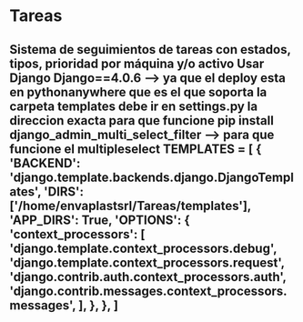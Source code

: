 # Tareas
Sistema de seguimientos de tareas con estados, tipos, prioridad por máquina y/o activo 
Usar Django Django==4.0.6 --> ya que el deploy esta en pythonanywhere que es el que soporta
la carpeta templates debe ir en settings.py la direccion exacta para que funcione
pip install django_admin_multi_select_filter --> para que funcione el multipleselect
TEMPLATES = [
    {
        'BACKEND': 'django.template.backends.django.DjangoTemplates',
        'DIRS': ['/home/envaplastsrl/Tareas/templates'],
        'APP_DIRS': True,
        'OPTIONS': {
            'context_processors': [
                'django.template.context_processors.debug',
                'django.template.context_processors.request',
                'django.contrib.auth.context_processors.auth',
                'django.contrib.messages.context_processors.messages',
            ],
        },
    },
]
-